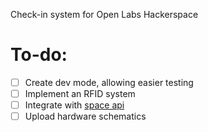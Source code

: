 Check-in system for Open Labs Hackerspace

# To-do: 

* [ ] Create dev mode, allowing easier testing
* [ ] Implement an RFID system
* [ ] Integrate with [space api](https://spaceapi.io/)
* [ ] Upload hardware schematics
